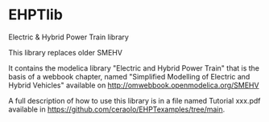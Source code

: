 # EHPTlib
Electric &amp; Hybrid Power Train library

This library replaces older SMEHV

It contains the modelica library "Electric and Hybrid Power Train" that is the basis of a webbook chapter, named "Simplified Modelling of Electric and Hybrid Vehicles" available on http://omwebbook.openmodelica.org/SMEHV

A full description of how to use this library is  in a file named Tutorial xxx.pdf available in https://github.com/ceraolo/EHPTexamples/tree/main.
